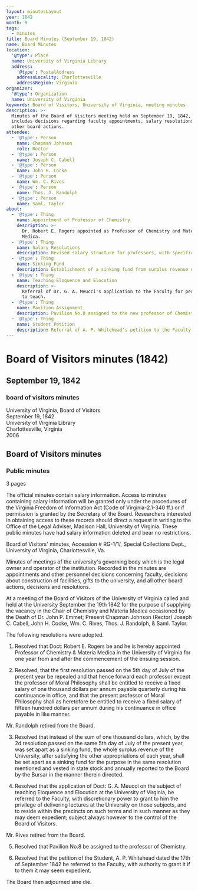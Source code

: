 ```yaml
---
layout: minutesLayout
year: 1842
month: 9
tags:
  - minutes
title: Board Minutes (September 19, 1842)
name: Board Minutes
location:
  '@type': Place
  name: University of Virginia Library
  address:
    '@type': PostalAddress
    addressLocality: Charlottesville
    addressRegion: Virginia
organizer:
  '@type': Organization
  name: University of Virginia
keywords: Board of Visitors, University of Virginia, meeting minutes
description: >-
  Minutes of the Board of Visitors meeting held on September 19, 1842, which
  includes decisions regarding faculty appointments, salary resolutions, and
  other board actions.
attendee:
  - '@type': Person
    name: Chapman Johnson
    role: Rector
  - '@type': Person
    name: Joseph C. Cabell
  - '@type': Person
    name: John H. Cocke
  - '@type': Person
    name: Wm. C. Rives
  - '@type': Person
    name: Thos. J. Randolph
  - '@type': Person
    name: Saml. Taylor
about:
  - '@type': Thing
    name: Appointment of Professor of Chemistry
    description: >-
      Dr. Robert E. Rogers appointed as Professor of Chemistry and Materia
      Medica.
  - '@type': Thing
    name: Salary Resolutions
    description: Revised salary structure for professors, with specific amounts outlined.
  - '@type': Thing
    name: Sinking Fund
    description: Establishment of a sinking fund from surplus revenue of the University.
  - '@type': Thing
    name: Teaching Eloquence and Elocution
    description: >-
      Referral of Dr. G. A. Meucci's application to the Faculty for permission
      to teach.
  - '@type': Thing
    name: Pavilion Assignment
    description: Pavilion No.8 assigned to the new professor of Chemistry.
  - '@type': Thing
    name: Student Petition
    description: Referral of A. P. Whitehead's petition to the Faculty.
---
```


<!-- altadded -->
<!-- altadded -->

<!-- llmmeta -->



<!-- llmformatted -->

# Board of Visitors minutes (1842)

## September 19, 1842

### board of visitors minutes

University of Virginia, Board of Visitors\
September 19, 1842\
University of Virginia Library\
Charlottesville, Virginia\
2006

## Board of Visitors minutes

### Public minutes

3 pages

The official minutes contain salary information. Access to minutes containing salary information will be granted only under the procedures of the Virginia Freedom of Information Act (Code of Virginia-2.1-340 ff.) or if permission is granted by the Secretary of the Board. Researchers interested in obtaining access to these records should direct a request in writing to the Office of the Legal Adviser, Madison Hall, University of Virginia. These public minutes have had salary information deleted and bear no restrictions.

Board of Visitors' minutes, Accession # RG-1/1/, Special Collections Dept., University of Virginia, Charlottesville, Va.

Minutes of meetings of the university's governing body which is the legal owner and operator of the institution. Recorded in the minutes are appointments and other personnel decisions concerning faculty, decisions about construction of facilities, gifts to the university, and all other board actions, decisions and resolutions.

At a meeting of the Board of Visitors of the University of Virginia called and held at the University September the 19th 1842 for the purpose of supplying the vacancy in the Chair of Chemistry and Materia Medica occasioned by the Death of Dr. John P. Emmet; Present Chapman Johnson (Rector) Joseph C. Cabell, John H. Cocke, Wm. C. Rives, Thos. J. Randolph, & Saml. Taylor.

The following resolutions were adopted.

1. Resolved that Doct: Robert E. Rogers be and he is hereby appointed Professor of Chemistry & Materia Medica in the University of Virginia for one year from and after the commencement of the ensuing session.

2. Resolved, that the first resolution passed on the 5th day of July of the present year be repealed and that hence forward each professor except the professor of Moral Philosophy shall be entitled to receive a fixed salary of one thousand dollars per annum payable quarterly during his continuance in office, and that the present professor of Moral Philosophy shall as heretofore be entitled to receive a fixed salary of fifteen hundred dollars per annum during his continuance in office payable in like manner.

Mr. Randolph retired from the Board.

3. Resolved that instead of the sum of one thousand dollars, which, by the 2d resolution passed on the same 5th day of July of the present year, was set apart as a sinking fund, the whole surplus revenue of the University, after satisfying the other appropriations of each year, shall be set apart as a sinking fund for the purpose in the same resolution mentioned and vested in state stock and annually reported to the Board by the Bursar in the manner therein directed.

4. Resolved that the application of Doct: G. A. Meucci on the subject of teaching Eloquence and Elocution at the University of Virginia, be referred to the Faculty, with discretionary power to grant to him the privilege of delivering lectures at the University on those subjects, and to reside within the precincts on such terms and in such manner as they may deem expedient; subject always however to the control of the Board of Visitors.

Mr. Rives retired from the Board.

5. Resolved that Pavilion No.8 be assigned to the professor of Chemistry.

6. Resolved that the petition of the Student, A. P. Whitehead dated the 17th of September 1842 be referred to the Faculty, with authority to grant it if to them it may seem expedient.

The Board then adjourned sine die.
